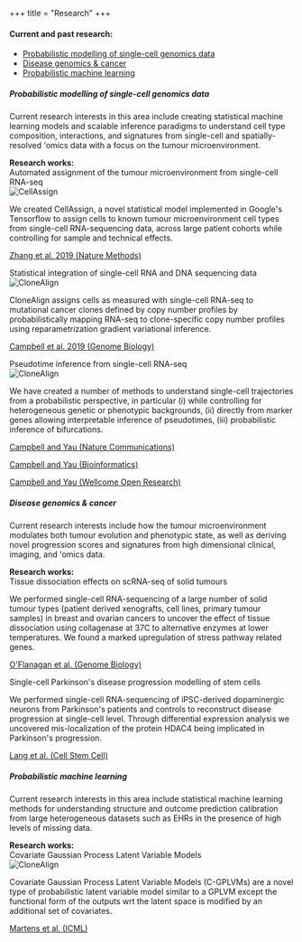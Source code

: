 +++
title = "Research"
+++

<div class="container-fluid mt-2 pb-0 card card-body border-dark">
    <h4>Current and past research:</h4>
    <p>
    <ul class="nav flex-column">
    <li class="nav-item">
        <a class="nav-link" href="#sc">Probabilistic modelling of single-cell genomics data</a>
    </li>
    <li class="nav-item">
        <a class="nav-link" href="#disease">Disease genomics & cancer</a>
    </li>
    <li class="nav-item">
        <a class="nav-link" href="#ml">Probabilistic machine learning</a>
    </li>
    </ul>
    </p>
</div>


<div class="container-fluid mt-4 pb-0" id="sc">
    <h5>Probabilistic modelling of single-cell genomics data</h5>
    <p>Current research interests in this area include creating statistical machine learning models and scalable inference paradigms to understand cell type composition, interactions, and signatures from single-cell and spatially-resolved 'omics data with a focus on the tumour microenvironment.</p>
    <strong>Research works:</strong>
    <div class="card mb-1">
        <div class="card-header">Automated assignment of the tumour microenvironment from single-cell RNA-seq</div>
        <div class="card-body">
            <div class="row">
                <div class="col-md-5 col-sm-12">
                    <img src="/img/research/cellassign.gif" class="img-fluid" alt="CellAssign">
                </div>
                <div class="col-md-7 col-sm-12">
                    <p>We created CellAssign, a novel statistical model implemented in Google's Tensorflow to assign cells to known tumour microenvironment cell types from single-cell RNA-sequencing data, across large patient cohorts while controlling for sample and technical effects.</p>
                    <p><a href="https://www.nature.com/articles/s41592-019-0529-1" class="btn btn-outline-secondary" style="white-space: normal">Zhang et al. 2019 (Nature Methods)</a></p>
                </div>
            </div>
        </div>
    </div>
    <div class="card mb-1">
        <div class="card-header">Statistical integration of single-cell RNA and DNA sequencing data</div>
        <div class="card-body">
            <div class="row">
                    <div class="col-md-3 col-sm-12">
                        <img src="/img/research/clonealign.png" class="img-fluid" alt="CloneAlign">
                    </div>
                    <div class="col-md-9 col-sm-12">
                        <p>CloneAlign assigns cells as measured with single-cell RNA-seq to mutational cancer clones defined by copy number profiles by probabilistically mapping RNA-seq to clone-specific copy number profiles using reparametrization gradient variational inference.</p>
                        <p><a href="https://www.nature.com/articles/s41592-019-0529-1" class="btn btn-outline-secondary"  style="white-space: normal">Campbell et al. 2019 (Genome Biology)</a></p>
                    </div>
                </div>
        </div>
    </div>
    <div class="card mb-1">
        <div class="card-header">Pseudotime inference from single-cell RNA-seq</div>
        <div class="card-body">
            <div class="row">
                <div class="col-md-5 col-sm-12">
                    <img src="/img/research/ouija.png" class="img-fluid" alt="CloneAlign">
                </div>
                <div class="col-md-7 col-sm-12">
                    <p>
                    We have created a number of  methods to understand single-cell trajectories from a probabilistic perspective, in particular (i) while controlling for heterogeneous genetic or phenotypic backgrounds, (ii) directly from marker genes allowing interpretable inference of pseudotimes, (iii) probabilistic inference of bifurcations.
                    </p>
                    <p><a href="https://www.nature.com/articles/s41467-018-04696-6" class="btn btn-outline-secondary"  style="white-space: normal">Campbell and Yau (Nature Communications)</a></p>
                    <p><a href="https://academic.oup.com/bioinformatics/article/35/1/28/5043298" class="btn btn-outline-secondary"  style="white-space: normal">Campbell and Yau (Bioinformatics)</a></p>
                    <p><a href="https://wellcomeopenresearch.org/articles/2-19/v1" class="btn btn-outline-secondary"  style="white-space: normal">Campbell and Yau (Wellcome Open Research)</a></p>
                </div>
            </div>
        </div>
    </div>
</div>

<div class="container-fluid mt-4" id="disease">
    <h5>Disease genomics & cancer</h5>
    <p>Current research interests include how the tumour microenvironment modulates both tumour evolution and phenotypic state, as well as deriving novel progression scores and signatures from high dimensional clinical, imaging, and 'omics data.</p>
    <strong>Research works:</strong>
    <div class="card mb-1">
        <div class="card-header">Tissue dissociation effects on scRNA-seq of solid tumours</div>
        <div class="card-body">
            <p> We performed single-cell RNA-sequencing of a large number of solid tumour types (patient derived xenografts, cell lines, primary tumour samples) in breast and ovarian cancers to uncover the effect of tissue dissociation using collagenase at 37C to alternative enzymes at lower temperatures. We found a marked upregulation of stress pathway related genes.</p>
            <p><a href="https://genomebiology.biomedcentral.com/articles/10.1186/s13059-019-1830-0" class="btn btn-outline-secondary"  style="white-space: normal">O'Flanagan et al. (Genome Biology)</a></p>
        </div>
    </div> 
    <div class="card mb-1">
        <div class="card-header">Single-cell Parkinson's disease progression modelling of stem cells</div>
        <div class="card-body">
            <p> We performed single-cell RNA-sequencing of iPSC-derived dopaminergic neurons from Parkinson's patients and controls to reconstruct disease progression at single-cell level. Through differential expression analysis we uncovered mis-localization of the protein HDAC4 being implicated in Parkinson's progression.</p>
            <p><a href="https://www.sciencedirect.com/science/article/pii/S1934590918305046" class="btn btn-outline-secondary"  style="white-space: normal">Lang et al. (Cell Stem Cell)</a></p>
        </div>
    </div> 
</div>

<div class="container-fluid mt-4" id="ml">
    <h5>Probabilistic machine learning</h5>
    <p>Current research interests in this area include statistical machine learning methods for understanding structure and outcome prediction calibration from large heterogeneous datasets such as EHRs in the presence of high levels of missing data.
    </p>
    <strong>Research works:</strong>
        <div class="card mb-1">
            <div class="card-header">Covariate Gaussian Process Latent Variable Models</div>
            <div class="card-body">
                <div class="row">
                    <div class="col-sm-12 col-md-5">
                        <img src="/img/research/cgplvm.png" class="img-fluid" alt="CloneAlign">
                    </div>
                    <div class="col-md-7 col-sm-12">
                        <p>
                            Covariate Gaussian Process Latent Variable Models (C-GPLVMs) are a novel type of probabilistic latent variable model similar to a GPLVM except the functional form of the outputs wrt the latent space is modified by an additional set of covariates.
                            </p>
                            <p><a href="http://proceedings.mlr.press/v97/martens19a/martens19a.pdf" class="btn btn-outline-secondary"  style="white-space: normal">Martens et al. (ICML)</a>
                        </p>
                    </div>
                </div>
            </div>
    </div> 
</div>
